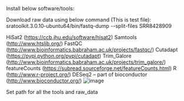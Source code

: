 Install below software/tools:

Download raw data using below command (This is test file):
sratoolkit.3.0.10-ubuntu64/bin/fastq-dump --split-files SRR8428909

HiSat2 (https://ccb.jhu.edu/software/hisat2)
Samtools (http://www.htslib.org/) 
FastQC (http://www.bioinformatics.babraham.ac.uk/projects/fastqc/)
Cutadapt (https://pypi.python.org/pypi/cutadapt)
Trim_Galore (http://www.bioinformatics.babraham.ac.uk/projects/trim_galore/)
featureCounts (https://subread.sourceforge.net/featureCounts.html)
R (http://www.r-project.org/)
DESeq2 – part of bioconductor (http://www.bioconductor.org/) 
![image](https://github.com/rajeshgazara/RNA-seq_tutorial/assets/43211781/a577b95c-e499-4509-8200-86fe03617534)

Set path for all the tools and raw_data
